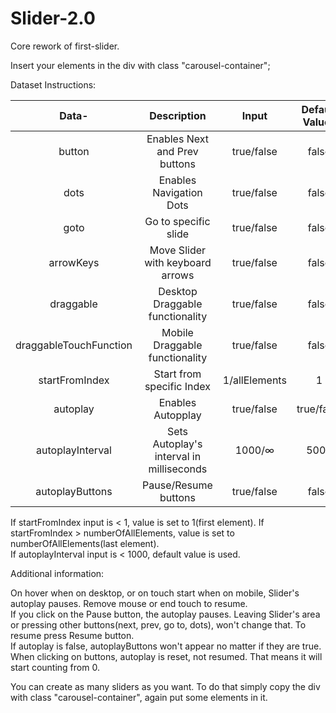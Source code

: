 # Slider-2.0
Core rework of first-slider.

Insert your elements in the div with class "carousel-container";

Dataset Instructions:

| Data-                  | Description                              | Input           | Default Values |
| :---:                  | :---:                                    | :---:           | :---:          |
| button                 | Enables Next and Prev buttons            | true/false      | false          |
| dots                   | Enables Navigation Dots                  | true/false      | false          |
| goto                   | Go to specific slide                     | true/false      | false          |
| arrowKeys              | Move Slider with keyboard arrows         | true/false      | false          |
| draggable              | Desktop Draggable functionality          | true/false      | false          |
| draggableTouchFunction | Mobile Draggable functionality           | true/false      | false          |
| startFromIndex         | Start from specific Index                | 1/allElements   | 1              |
| autoplay               | Enables Autopplay | true/false           | true/false      | false          |
| autoplayInterval       | Sets Autoplay's interval in milliseconds | 1000/∞          | 5000           |
| autoplayButtons        | Pause/Resume buttons                     | true/false      | false          |


If startFromIndex input is < 1, value is set to 1(first element). If startFromIndex > numberOfAllElements, value is set to numberOfAllElements(last element).\
If autoplayInterval input is < 1000, default value is used.

Additional information:

On hover when on desktop, or on touch start when on mobile, Slider's autoplay pauses. Remove mouse or end touch to resume.\
If you click on the Pause button, the autoplay pauses. Leaving Slider's area or pressing other buttons(next, prev, go to, dots), won't change that. To resume press Resume button.\
If autoplay is false, autoplayButtons won't appear no matter if they are true.\
When clicking on buttons, autoplay is reset, not resumed. That means it will start counting from 0.

You can create as many sliders as you want. To do that simply copy the div with class "carousel-container", again put some elements in it.
